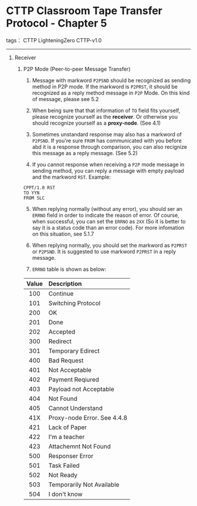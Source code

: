 # CTTP Classroom Tape Transfer Protocol - Chapter 5 

tags： CTTP LighteningZero CTTP-v1.0

---

1. Receiver
    1. P2P Mode (Peer-to-peer Message Transfer)
        1. Message with markword `P2PSND` should be recognized as sending method in P2P mode.
        If the markword is `P2PRST`, it should be recognized as a reply method message in `P2P` Mode. On this kind of message, please see 5.2
        
        2. When being sure that that information of `TO` field fits yourself, please recognize yourself as the **receiver**. Or otherwise you should recognize yourself as a **proxy-node**. (See 4.1)
        
        3. Sometimes unstandard response may also has a markword of `P2PSND`. If you're sure `FROM` has communicated with you before abd it is a response through comparison, you can also recignize this message as a reply message. (See 5.2)
        
        4. If you cannot response when receiving a `P2P` mode message in sending method, you can reply a message with empty payload and the markword `RST`. Example:
        ```text
        CPPT/1.0 RST
        TO YYN
        FROM SLC
        ```
        5. When replying normally (without any error), you should ser an `ERRNO` field in order to indicate the reason of error.
        Of course, when successful, you can set the `ERRNO` as `2XX` (So it is better to say it is a status code than an error code). For more infomation on this situation, see 5.1.7
        
        6. When replying normally, you should set the markword as `P2PRST` or `P2PSND`. It is suggested to use markword `P2PRST` in a reply message.
        
        7. `ERRNO` table is shown as below:
        
        | Value | Description |
        | :---: | :--- |
        | 100 | Continue |
        | 101 | Switching Protocol |
        | 200 | OK |
        | 201 | Done |
        | 202 | Accepted |
        | 300 | Redirect |
        | 301 | Temporary Edirect |
        | 400 | Bad Request |
        | 401 | Not Acceptable |
        | 402 | Payment Reqiured |
        | 403 | Payload not Acceptable |
        | 404 | Not Found |
        | 405 | Cannot Understand |
        | 41X | Proxy-node Error. See 4.4.8 |
        | 421 | Lack of Paper |
        | 422 | I'm a teacher |
        | 423 | Attachemnt Not Found |
        | 500 | Responser Error |
        | 501 | Task Failed |
        | 502 | Not Ready |
        | 503 | Temporarily Not Available |
        | 504 | I don't know |
